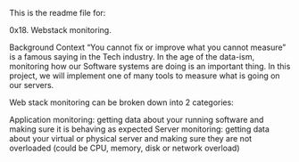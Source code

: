 This is the readme file for:

0x18. Webstack monitoring.

Background Context
“You cannot fix or improve what you cannot measure” is a famous saying in the Tech industry. In the age of the data-ism, monitoring how our Software systems are doing is an important thing. In this project, we will implement one of many tools to measure what is going on our servers.

Web stack monitoring can be broken down into 2 categories:

Application monitoring: getting data about your running software and making sure it is behaving as expected
Server monitoring: getting data about your virtual or physical server and making sure they are not overloaded (could be CPU, memory, disk or network overload)
